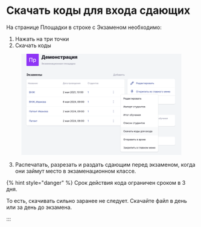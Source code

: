 # Скачать коды для входа сдающих

На странице Площадки в строке с Экзаменом необходимо:

1. Нажать на три точки
2. Скачать коды

<figure><img src="../.gitbook/assets/image (183).png" alt=""><figcaption></figcaption></figure>

3. Распечатать, разрезать и раздать сдающим перед экзаменом, когда они займут место в экзаменационном классе.

{% hint style="danger" %}
Срок действия кода ограничен сроком в 3 дня.&#x20;

То есть, скачивать сильно заранее не следует. Скачайте файл в день или за день до экзамена.

:::
